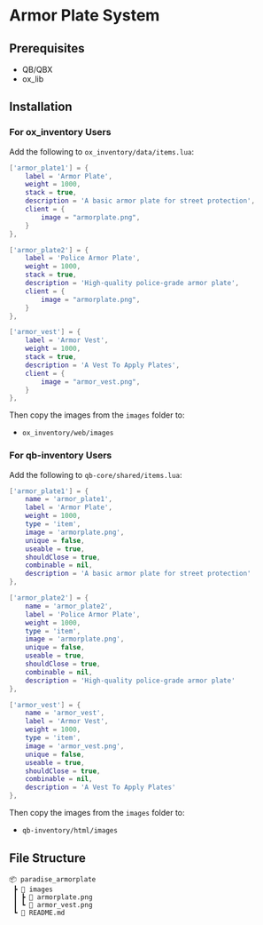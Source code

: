 # Armor Plate System

## Prerequisites

- QB/QBX
- ox_lib

## Installation

### For ox_inventory Users

Add the following to `ox_inventory/data/items.lua`:

```lua
['armor_plate1'] = {
    label = 'Armor Plate',
    weight = 1000,
    stack = true,
    description = 'A basic armor plate for street protection',
    client = {
        image = "armorplate.png",
    }
},

['armor_plate2'] = {
    label = 'Police Armor Plate',
    weight = 1000,
    stack = true,
    description = 'High-quality police-grade armor plate',
    client = {
        image = "armorplate.png",
    }
},

['armor_vest'] = {
    label = 'Armor Vest',
    weight = 1000,
    stack = true,
    description = 'A Vest To Apply Plates',
    client = {
        image = "armor_vest.png",
    }
},
```

Then copy the images from the `images` folder to:
- `ox_inventory/web/images`

### For qb-inventory Users 

Add the following to `qb-core/shared/items.lua`:

```lua
['armor_plate1'] = {
    name = 'armor_plate1',
    label = 'Armor Plate',
    weight = 1000,
    type = 'item',
    image = 'armorplate.png',
    unique = false,
    useable = true,
    shouldClose = true,
    combinable = nil,
    description = 'A basic armor plate for street protection'
},

['armor_plate2'] = {
    name = 'armor_plate2',
    label = 'Police Armor Plate',
    weight = 1000,
    type = 'item',
    image = 'armorplate.png',
    unique = false,
    useable = true,
    shouldClose = true,
    combinable = nil,
    description = 'High-quality police-grade armor plate'
},

['armor_vest'] = {
    name = 'armor_vest',
    label = 'Armor Vest', 
    weight = 1000,
    type = 'item',
    image = 'armor_vest.png',
    unique = false,
    useable = true,
    shouldClose = true,
    combinable = nil,
    description = 'A Vest To Apply Plates'
},
```

Then copy the images from the `images` folder to:
- `qb-inventory/html/images`

## File Structure

```
📦 paradise_armorplate
 ┣ 📂 images
 ┃ ┣ 📜 armorplate.png
 ┃ ┗ 📜 armor_vest.png
 ┗ 📜 README.md
```